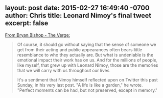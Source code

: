 layout: post
date: 2015-02-27 16:49:40 -0700
author: Chris
title: Leonard Nimoy's final tweet
excerpt: false
----

[From Bryan Bishop - The Verge:](http://www.theverge.com/2015/2/27/8121021/leonard-nimoy-spock-live-long-and-prosper)

> Of course, it should go without saying that the sense of someone we get from their acting and public appearances often bears little resemblance to who they actually are. But what is undeniable is the emotional impact their work has on us. And for the millions of people, like myself, that grew up with Leonard Nimoy, those are the memories that we will carry with us throughout our lives.
> 
> It's a sentiment that Nimoy himself reflected upon on Twitter this past Sunday, in his very last post. "A life is like a garden," he wrote. "Perfect moments can be had, but not preserved, except in memory."
